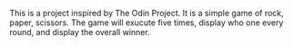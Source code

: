 This is a project inspired by The Odin Project. It is a simple game of rock, paper, scissors. The game will exucute five times, display who one every round, and display the overall winner.